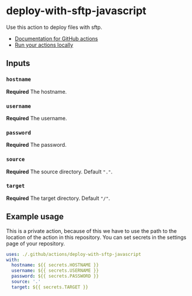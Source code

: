 # deploy-with-sftp-javascript

Use this action to deploy files with sftp.

* [Documentation for GitHub actions](https://help.github.com/en/actions/building-actions/creating-a-javascript-action)
* [Run your actions locally](https://github.com/nektos/act)

## Inputs

### `hostname`

**Required** The hostname.

### `username`

**Required** The username.

### `password`

**Required** The password.

### `source`

**Required** The source directory. Default `"."`.

### `target`

**Required** The target directory. Default `"/"`.

## Example usage

This is a private action, because of this we have to use the path to the location of the action in this repository.
You can set secrets in the settings page of your repository.

``` yaml
uses: ./.github/actions/deploy-with-sftp-javascript
with:
  hostname: ${{ secrets.HOSTNAME }}
  username: ${{ secrets.USERNAME }}
  password: ${{ secrets.PASSWORD }}
  source: '.'
  target: ${{ secrets.TARGET }}
```